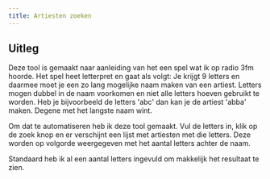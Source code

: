 ```yaml
---
title: Artiesten zoeken
---
```


## Uitleg

Deze tool is gemaakt naar aanleiding van het een spel wat ik op radio 3fm hoorde. Het spel heet letterpret en gaat als volgt: Je krijgt 9 letters en daarmee moet je een zo lang mogelijke naam maken van een artiest. Letters mogen dubbel in de naam voorkomen en niet alle letters hoeven gebruikt te worden. Heb je bijvoorbeeld de letters 'abc' dan kan je de artiest 'abba' maken. Degene met het langste naam wint.

Om dat te automatiseren heb ik deze tool gemaakt. Vul de letters in, klik op de zoek knop en er verschijnt een lijst met artiesten met die letters. Deze worden op volgorde weergegeven met het aantal letters achter de naam.

Standaard heb ik al een aantal letters ingevuld om makkelijk het resultaat te zien.
